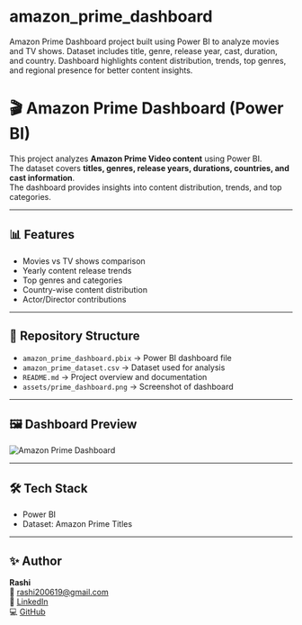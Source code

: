 # amazon_prime_dashboard
Amazon Prime Dashboard project built using Power BI to analyze movies and TV shows. Dataset includes title, genre, release year, cast, duration, and country. Dashboard highlights content distribution, trends, top genres, and regional presence for better content insights.
# 🎬 Amazon Prime Dashboard (Power BI)

This project analyzes **Amazon Prime Video content** using Power BI.  
The dataset covers **titles, genres, release years, durations, countries, and cast information**.  
The dashboard provides insights into content distribution, trends, and top categories.

---

## 📊 Features
- Movies vs TV shows comparison
- Yearly content release trends
- Top genres and categories
- Country-wise content distribution
- Actor/Director contributions

---

## 📂 Repository Structure
- `amazon_prime_dashboard.pbix` → Power BI dashboard file  
- `amazon_prime_dataset.csv` → Dataset used for analysis  
- `README.md` → Project overview and documentation  
- `assets/prime_dashboard.png` → Screenshot of dashboard  

---

## 🖼️ Dashboard Preview
![Amazon Prime Dashboard](assets/prime_dashboard.png)

---

## 🛠️ Tech Stack
- Power BI  
- Dataset: Amazon Prime Titles  

---

## ✨ Author
**Rashi**  
📧 rashi200619@gmail.com  
🔗 [LinkedIn](https://linkedin.com/in/rashi-ab51a1358)  
💻 [GitHub](https://github.com/ayorashi)

